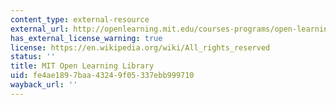 ```yaml
---
content_type: external-resource
external_url: http://openlearning.mit.edu/courses-programs/open-learning-library
has_external_license_warning: true
license: https://en.wikipedia.org/wiki/All_rights_reserved
status: ''
title: MIT Open Learning Library
uid: fe4ae189-7baa-4324-9f05-337ebb999710
wayback_url: ''
---
```

